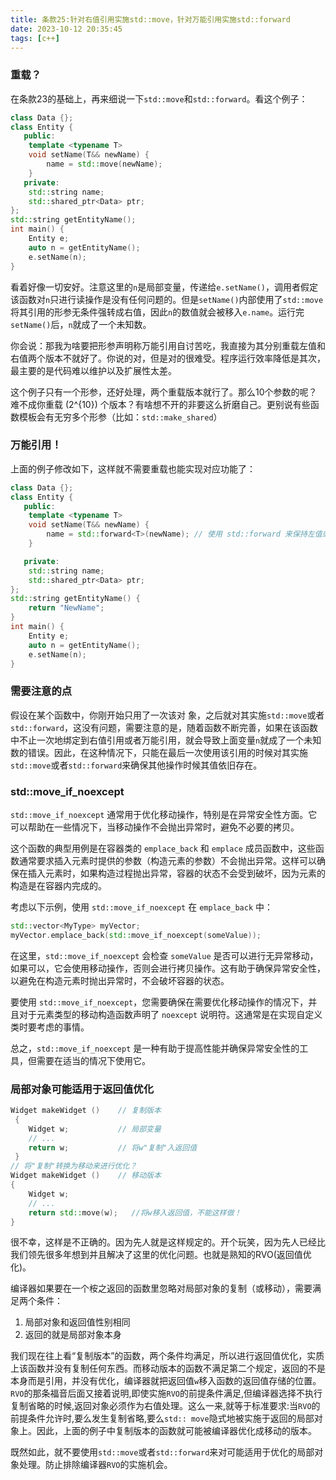 ```yaml
---
title: 条款25:针对右值引用实施std::move，针对万能引用实施std::forward
date: 2023-10-12 20:35:45
tags: [c++]
---
```


### 重载？

在条款23的基础上，再来细说一下`std::move`和`std::forward`。看这个例子：
```cpp
class Data {};
class Entity {
   public:
    template <typename T>
    void setName(T&& newName) {
        name = std::move(newName);
    }
   private:
    std::string name;
    std::shared_ptr<Data> ptr;
};
std::string getEntityName();
int main() {
    Entity e;
    auto n = getEntityName();
    e.setName(n);
}
```

看着好像一切安好。<!-- more -->注意这里的`n`是局部变量，传递给`e.setName()`，调用者假定该函数对`n`只进行读操作是没有任何问题的。但是`setName()`内部使用了`std::move`将其引用的形参无条件强转成右值，因此`n`的数值就会被移入`e.name`。运行完`setName()`后，`n`就成了一个未知数。

你会说：那我为啥要把形参声明称万能引用自讨苦吃，我直接为其分别重载左值和右值两个版本不就好了。你说的对，但是对的很难受。程序运行效率降低是其次，最主要的是代码难以维护以及扩展性太差。

这个例子只有一个形参，还好处理，两个重载版本就行了。那么10个参数的呢？难不成你重载 \(2^{10}\) 个版本？有啥想不开的非要这么折磨自己。更别说有些函数模板会有无穷多个形参（比如：`std::make_shared`）

### 万能引用！

上面的例子修改如下，这样就不需要重载也能实现对应功能了：
```cpp
class Data {};
class Entity {
   public:
    template <typename T>
    void setName(T&& newName) {
        name = std::forward<T>(newName); // 使用 std::forward 来保持左值或右值性质
    }

   private:
    std::string name;
    std::shared_ptr<Data> ptr;
};
std::string getEntityName() {
    return "NewName";
}
int main() {
    Entity e;
    auto n = getEntityName();
    e.setName(n);
}

```

### 需要注意的点

假设在某个函数中，你刚开始只用了一次该对
象，之后就对其实施`std::move`或者`std::forward`，这没有问题，需要注意的是，随着函数不断完善，如果在该函数中不止一次地绑定到右值引用或者万能引用，就会导致上面变量`n`就成了一个未知数的错误。因此，在这种情况下，只能在最后一次使用该引用的时候对其实施`std::move`或者`std::forward`来确保其他操作时候其值依旧存在。

### std::move_if_noexcept

`std::move_if_noexcept` 通常用于优化移动操作，特别是在异常安全性方面。它可以帮助在一些情况下，当移动操作不会抛出异常时，避免不必要的拷贝。

这个函数的典型用例是在容器类的 `emplace_back` 和 `emplace` 成员函数中，这些函数通常要求插入元素时提供的参数（构造元素的参数）不会抛出异常。这样可以确保在插入元素时，如果构造过程抛出异常，容器的状态不会受到破坏，因为元素的构造是在容器内完成的。

考虑以下示例，使用 `std::move_if_noexcept` 在 `emplace_back` 中：

```cpp
std::vector<MyType> myVector;
myVector.emplace_back(std::move_if_noexcept(someValue));
```

在这里，`std::move_if_noexcept` 会检查 `someValue` 是否可以进行无异常移动，如果可以，它会使用移动操作，否则会进行拷贝操作。这有助于确保异常安全性，以避免在构造元素时抛出异常时，不会破坏容器的状态。

要使用 `std::move_if_noexcept`，您需要确保在需要优化移动操作的情况下，并且对于元素类型的移动构造函数声明了 `noexcept` 说明符。这通常是在实现自定义类时要考虑的事情。

总之，`std::move_if_noexcept` 是一种有助于提高性能并确保异常安全性的工具，但需要在适当的情况下使用它。

### 局部对象可能适用于返回值优化

```cpp
Widget makeWidget ()    // 复制版本
 {
    Widget w;           // 局部变量
    // ...
    return w;           // 将w"复制"入返回值
 }
// 将"复制"转换为移动来进行优化？
Widget makeWidget ()    // 移动版本
{
    Widget w;
    // ...
    return std::move(w);   //将w移入返回值，不能这样做！
}
```

很不幸，这样是不正确的。因为先人就是这样规定的。开个玩笑，因为先人已经比我们领先很多年想到并且解决了这里的优化问题。也就是熟知的RVO(返回值优化)。

编译器如果要在一个桉之返回的函数里忽略对局部对象的复制（或移动），需要满足两个条件：
1. 局部对象和返回值性别相同
2. 返回的就是局部对象本身

我们现在往上看“复制版本”的函数，两个条件均满足，所以进行返回值优化，实质上该函数并没有复制任何东西。而移动版本的函数不满足第二个规定，返回的不是本身而是引用，并没有优化，编译器就把返回值`w`移入函数的返回值存储的位置。`RVO`的那条福音后面又接着说明,即使实施`RVO`的前提条件满足,但编译器选择不执行复制省略的时候,返回对象必须作为右值处理。这么一来,就等于标准要求:当`RVO`的前提条件允许时,要么发生复制省略,要么`std:: move`隐式地被实施于返回的局部对象上。因此，上面的例子中复制版本的函数就可能被编译器优化成移动的版本。

既然如此，就不要使用`std::move`或者`std::forward`来对可能适用于优化的局部对象处理。防止排除编译器`RVO`的实施机会。
